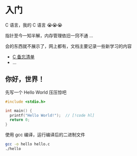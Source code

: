 # 入门

C 语言，我的 C 语言 😭😭😭

指针至今一知半解，内存管理依旧一窍不通 ...

会的东西就不展示了，网上都有，文档主要记录一些新学习的内容

- [C 备忘清单](https://wangchujiang.com/reference/docs/c.html)
- ...


## 你好，世界！

先写一个 Hello World 压压惊吧

```c
#include <stdio.h>

int main() {
  printf("Hello World!");  // [!code hl]
  return 0;
}
```

使用 gcc 编译，运行编译后的二进制文件

```sh
gcc -o hello hello.c
./hello
```
